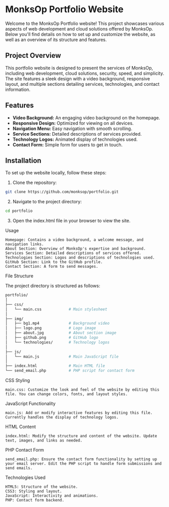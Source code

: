 # MonksOp Portfolio Website

Welcome to the MonksOp Portfolio website! This project showcases various aspects of web development and cloud solutions offered by MonksOp. Below you'll find details on how to set up and customize the website, as well as an overview of its structure and features.

## Project Overview

This portfolio website is designed to present the services of MonksOp, including web development, cloud solutions, security, speed, and simplicity. The site features a sleek design with a video background, responsive layout, and multiple sections detailing services, technologies, and contact information.

## Features

- **Video Background:** An engaging video background on the homepage.
- **Responsive Design:** Optimized for viewing on all devices.
- **Navigation Menu:** Easy navigation with smooth scrolling.
- **Service Sections:** Detailed descriptions of services provided.
- **Technology Logos:** Animated display of technologies used.
- **Contact Form:** Simple form for users to get in touch.

## Installation

To set up the website locally, follow these steps:

1. Clone the repository:

```bash
git clone https://github.com/monksop/portfolio.git
```

2. Navigate to the project directory:

```bash
cd portfolio
```

3. Open the index.html file in your browser to view the site.

Usage

    Homepage: Contains a video background, a welcome message, and navigation links.
    About Section: Overview of MonksOp's expertise and background.
    Services Section: Detailed descriptions of services offered.
    Technologies Section: Logos and descriptions of technologies used.
    GitHub Section: Link to the GitHub profile.
    Contact Section: A form to send messages.

File Structure

The project directory is structured as follows:

```bash
portfolio/
│
├── css/
│   └── main.css            # Main stylesheet
│
├── img/
│   ├── bg1.mp4             # Background video
│   ├── logo.png            # Logo image
│   ├── about.jpg           # About section image
│   ├── github.png          # GitHub logo
│   └── technologies/       # Technology logos
│
├── js/
│   └── main.js             # Main JavaScript file
│
├── index.html              # Main HTML file
└── send_email.php          # PHP script for contact form

```

CSS Styling

    main.css: Customize the look and feel of the website by editing this file. You can change colors, fonts, and layout styles.

JavaScript Functionality

    main.js: Add or modify interactive features by editing this file. Currently handles the display of technology logos.

HTML Content

    index.html: Modify the structure and content of the website. Update text, images, and links as needed.

PHP Contact Form

    send_email.php: Ensure the contact form functionality by setting up your email server. Edit the PHP script to handle form submissions and send emails.

Technologies Used

    HTML5: Structure of the website.
    CSS3: Styling and layout.
    JavaScript: Interactivity and animations.
    PHP: Contact form backend.

